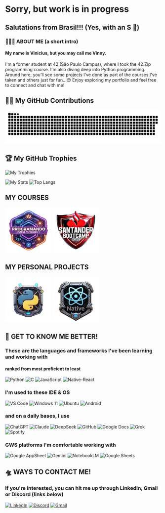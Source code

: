 # Sorry, but work is in progress
## Salutations from Brasil!!! (Yes, with an S 🤭)
### 🙋🏽‍♂️ ABOUT ME (a short intro)
#### My name is Vinicius, but you may call me Vinny.
I'm a former student at 42 (São Paulo Campus), where I took the 42.Zip programming course. I'm also diving deep into Python programming. Around here, you’ll see some projects I've done as part of the courses I've taken and others just for fun...😊
Enjoy exploring my portfolio and feel free to connect and chat with me!

## 🤝🏽 My GitHub Contributions
<picture>
  <source media="(prefers-color-scheme: dark)" srcset="https://raw.githubusercontent.com/vgomes-p/vgomes-p/output/github-snake-dark.svg" />
  <source media="(prefers-color-scheme: light)" srcset="https://raw.githubusercontent.com/vgomes-p/vgomes-p/output/github-snake.svg" />
  <img alt="github-snake" src="https://raw.githubusercontent.com/vgomes-p/vgomes-p/output/github-snake.svg" />
</picture>

## 🏆 My GitHub Trophies
![My Trophies](https://github-profile-trophy.vercel.app/?username=vgomes-p&theme=radical&no-frame=false&no-bg=false&margin-w=4)

![My Stats](https://github-readme-stats.vercel.app/api?username=vgomes-p&show_icons=true&theme=merko)
![Top Langs](https://github-readme-stats.vercel.app/api/top-langs/?username=vgomes-p&layout=compact&theme=merko)

## MY COURSES
[![PMF](src/course2024/Programando_Meu_Futuro_2024.png)](https://github.com/vgomes-p/Programando_Meu_Futuro_2024)
[![SB2025](src/course2025/Santander_Bootcamp_2025.png)](https://github.com/vgomes-p/Santander_Bootcamp_2025)

## MY PERSONAL PROJECTS
[![Python](src/languages/python.png)](https://github.com/vgomes-p/python_independent_project)
[![React-Native](src/languages/react-native.png)](https://github.com/vgomes-p/react-native_independent_projects)

## 👀 GET TO KNOW ME BETTER!
### These are the languages and frameworks I've been learning and working with
#### ranked from most proficient to least
![Python](https://img.shields.io/badge/Python-14354C?style=for-the-badge&logo=python&logoColor=white)
![C](https://img.shields.io/badge/C-00599C?style=for-the-badge&logo=c&logoColor=white)
![JavaScript](https://img.shields.io/badge/JavaScript-F7DF1E?style=for-the-badge&logo=javascript&logoColor=black)
![Native-React](https://img.shields.io/badge/React_Native-20232A?style=for-the-badge&logo=react&logoColor=61DAFB)

### I'm used to these IDE & OS 
![VS Code](https://img.shields.io/badge/Visual_Studio_Code-0078D4?style=for-the-badge&logo=visual%20studio%20code&logoColor=white)
![Windows 11](https://img.shields.io/badge/Windows-0078D6?style=for-the-badge&logo=windows&logoColor=white)
![Ubuntu](https://img.shields.io/badge/Ubuntu-E95420?style=for-the-badge&logo=ubuntu&logoColor=white)
![Android](https://img.shields.io/badge/Android-3DDC84?style=for-the-badge&logo=android&logoColor=white)
### and on a daily bases, I use
![ChatGPT](https://img.shields.io/badge/ChatGPT-10a37f?style=for-the-badge&logo=openai&logoColor=white)
![Claude](https://img.shields.io/badge/Claude-000000?style=for-the-badge)
![DeepSeek](https://img.shields.io/badge/DeepSeek-000000?style=for-the-badge)
![GitHub](https://img.shields.io/badge/GitHub-100000?style=for-the-badge&logo=github&logoColor=white)
![Google Docs](https://img.shields.io/badge/Google_Docs-4285F4?style=for-the-badge&logo=google-docs&logoColor=white)
![Grok](https://img.shields.io/badge/Grok-000000?style=for-the-badge&logo=x&logoColor=white)
![Spotify](https://img.shields.io/badge/Spotify-1ED760?&style=for-the-badge&logo=spotify&logoColor=white)
### GWS platforms I'm comfortable working with
![Google AppSheet](https://img.shields.io/badge/AppSheet-4285F4?style=for-the-badge&logo=google&logoColor=white)
![Gemini](https://img.shields.io/badge/Gemini-4285F4?style=for-the-badge&logo=google&logoColor=white)
![NotebookLM](https://img.shields.io/badge/NotebookLM-4285F4?style=for-the-badge&logo=google&logoColor=white)
![Google Sheets](https://img.shields.io/badge/Google%20Sheets-34A853?style=for-the-badge&logo=google-sheets&logoColor=white)



## 🛸 WAYS TO CONTACT ME!
### If you're interested, you can hit me up through LinkedIn, Gmail or Discord (links below)
[![LinkedIn](https://img.shields.io/badge/LinkedIn-0077B5?style=for-the-badge&logo=linkedin&logoColor=white)](https://www.linkedin.com/in/vinied-gpereira/)
[![Discord](https://img.shields.io/badge/Discord-7289DA?style=for-the-badge&logo=discord&logoColor=white)](https://discord.com/users/1226967137533558977)
[![Gmail](https://img.shields.io/badge/Gmail-D14836?style=for-the-badge&logo=gmail&logoColor=white)](mailto:vinied.contact@gmail.com)
